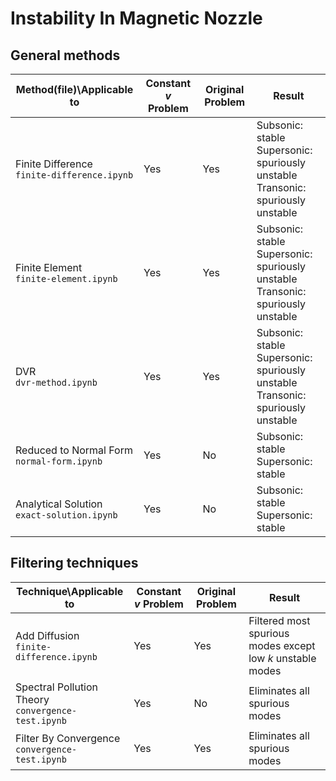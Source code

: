 # Instability In Magnetic Nozzle
## General methods
| Method(file)\Applicable to | Constant $v$ Problem | Original Problem | Result |
|-|-|-|-|
| Finite Difference <br> `finite-difference.ipynb` | Yes | Yes | Subsonic: stable <br> Supersonic: spuriously unstable <br> Transonic: spuriously unstable |
| Finite Element <br> `finite-element.ipynb` | Yes | Yes | Subsonic: stable <br> Supersonic: spuriously unstable <br> Transonic: spuriously unstable |
| DVR <br> `dvr-method.ipynb` | Yes | Yes | Subsonic: stable <br> Supersonic: spuriously unstable <br> Transonic: spuriously unstable |
| Reduced to Normal Form <br> `normal-form.ipynb` | Yes | No | Subsonic: stable <br> Supersonic: stable |
| Analytical Solution <br> `exact-solution.ipynb` | Yes | No | Subsonic: stable <br> Supersonic: stable |

## Filtering techniques
| Technique\Applicable to | Constant $v$ Problem | Original Problem | Result |
|-|-|-|-|
| Add Diffusion <br> `finite-difference.ipynb` | Yes | Yes | Filtered most spurious modes except low $k$ unstable modes |
| Spectral Pollution Theory <br> `convergence-test.ipynb` | Yes | No | Eliminates all spurious modes |
| Filter By Convergence <br> `convergence-test.ipynb` | Yes | Yes | Eliminates all spurious modes |
